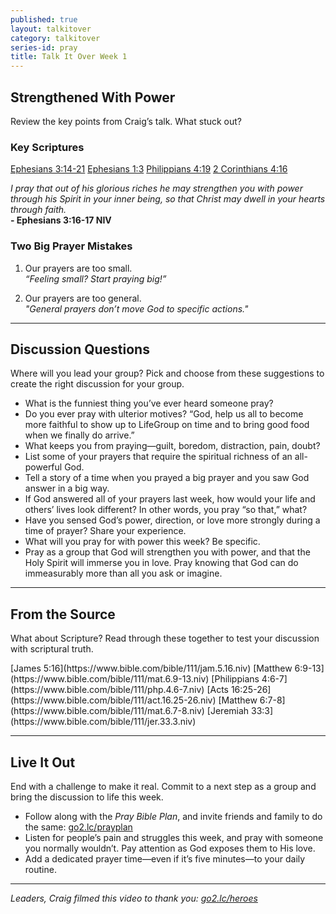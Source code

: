 ```yaml
---
published: true
layout: talkitover
category: talkitover
series-id: pray
title: Talk It Over Week 1
---
```


## Strengthened With Power
<p class="lead">Review the key points from Craig’s talk. What stuck out?</p> 

### Key Scriptures 
[Ephesians 3:14-21](https://www.bible.com/bible/111/eph.3.14-21.niv) [Ephesians 1:3](https://www.bible.com/bible/111/eph.1.3.niv) [Philippians 4:19](https://www.bible.com/bible/111/php.4.19.niv) [2 Corinthians 4:16](https://www.bible.com/bible/111/2cor.4.16.niv)

_I pray that out of his glorious riches he may strengthen you with power through his Spirit in your inner being, so that Christ may dwell in your hearts through faith._<br /> **- Ephesians 3:16-17 NIV**

### Two Big Prayer Mistakes
1. Our prayers are too small.<br />
_“Feeling small? Start praying big!”_

2. Our prayers are too general.<br />
_"General prayers don’t move God to specific actions."_

* * *

## Discussion Questions
<p class="lead">Where will you lead your group? Pick and choose from these suggestions to create the right discussion for your group.</p>

*	What is the funniest thing you’ve ever heard someone pray?
*	Do you ever pray with ulterior motives? “God, help us all to become more faithful to show up to LifeGroup on time and to bring good food when we finally do arrive.”
*	What keeps you from praying—guilt, boredom, distraction, pain, doubt?
*	List some of your prayers that require the spiritual richness of an all-powerful God.
*	Tell a story of a time when you prayed a big prayer and you saw God answer in a big way. 
*	If God answered all of your prayers last week, how would your life and others’ lives look different? In other words, you pray “so that,” what?
*	Have you sensed God’s power, direction, or love more strongly during a time of prayer? Share your experience. 
*	What will you pray for with power this week? Be specific.
*	Pray as a group that God will strengthen you with power, and that the Holy Spirit will immerse you in love. Pray knowing that God can do immeasurably more than all you ask or imagine.



* * *

## From the Source
<p class="lead">What about Scripture? Read through these together to test your discussion with scriptural truth.</p>
[James 5:16](https://www.bible.com/bible/111/jam.5.16.niv) [Matthew 6:9-13](https://www.bible.com/bible/111/mat.6.9-13.niv) [Philippians 4:6-7](https://www.bible.com/bible/111/php.4.6-7.niv) [Acts 16:25-26](https://www.bible.com/bible/111/act.16.25-26.niv) [Matthew 6:7-8](https://www.bible.com/bible/111/mat.6.7-8.niv) [Jeremiah 33:3](https://www.bible.com/bible/111/jer.33.3.niv)

* * *

## Live It Out
<p class="lead">End with a challenge to make it real. Commit to a next step as a group and bring the discussion to life this week.</p>

*	Follow along with the _Pray Bible Plan_, and invite friends and family to do the same: [go2.lc/prayplan](prayplan)
*	Listen for people’s pain and struggles this week, and pray with someone you normally wouldn’t. Pay attention as God exposes them to His love. 
*	Add a dedicated prayer time—even if it’s five minutes—to your daily routine. 



* * *

_Leaders, Craig filmed this video to thank you: [go2.lc/heroes](http://leaders.lifechurch.tv/you-are-the-heroes/)_

